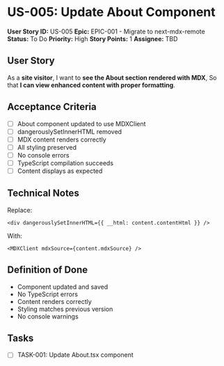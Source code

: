 # US-005: Update About Component

**User Story ID:** US-005
**Epic:** EPIC-001 - Migrate to next-mdx-remote
**Status:** To Do
**Priority:** High
**Story Points:** 1
**Assignee:** TBD

## User Story

As a **site visitor**,
I want to **see the About section rendered with MDX**,
So that **I can view enhanced content with proper formatting**.

## Acceptance Criteria

- [ ] About component updated to use MDXClient
- [ ] dangerouslySetInnerHTML removed
- [ ] MDX content renders correctly
- [ ] All styling preserved
- [ ] No console errors
- [ ] TypeScript compilation succeeds
- [ ] Content displays as expected

## Technical Notes

Replace:

```tsx
<div dangerouslySetInnerHTML={{ __html: content.contentHtml }} />
```

With:

```tsx
<MDXClient mdxSource={content.mdxSource} />
```

## Definition of Done

- Component updated and saved
- No TypeScript errors
- Content renders correctly
- Styling matches previous version
- No console warnings

## Tasks

- [ ] TASK-001: Update About.tsx component
